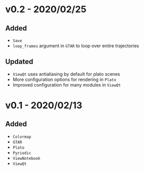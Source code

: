 # v0.2 - 2020/02/25

## Added

- `Save`
- `loop_frames` argument in `GTAR` to loop over entire trajectories

## Updated

- `ViewQt` uses antialiasing by default for plato scenes
- More configuration options for rendering in `Plato`
- Improved configuration for many modules in `ViewQt`

# v0.1 - 2020/02/13

## Added

- `Colormap`
- `GTAR`
- `Plato`
- `Pyriodic`
- `ViewNotebook`
- `ViewQt`
